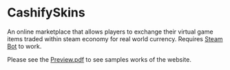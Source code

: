 # CashifySkins
An online marketplace that allows players to exchange their virtual game items traded within steam economy for real world currency. Requires [Steam Bot](https://github.com/AngXingLong/CashifySkins-Bot) to work. 


Please see the [Preview.pdf](Preview.pdf) to see samples works of the website.



